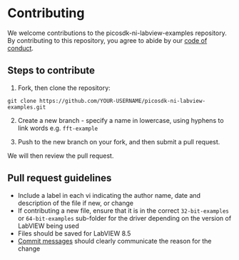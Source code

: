 # Contributing

We welcome contributions to the picosdk-ni-labview-examples repository. By contributing to this repository, you agree to abide by our [code of conduct](CONDUCT_OF_CONDUCT.md).

## Steps to contribute

1. Fork, then clone the repository:

```
git clone https://github.com/YOUR-USERNAME/picosdk-ni-labview-examples.git
```

2. Create a new branch - specify a name in lowercase, using hyphens to link words e.g. `fft-example`

3. Push to the new branch on your fork, and then submit a pull request.

We will then review the pull request.

## Pull request guidelines

* Include a label in each vi indicating the author name, date and description of the file if new, or change
* If contributing a new file, ensure that it is in the correct `32-bit-examples` or `64-bit-examples` sub-folder for the driver depending on the version of LabVIEW being used
* Files should be saved for LabVIEW 8.5
* [Commit messages](https://chris.beams.io/posts/git-commit/#seven-rules) should clearly communicate the reason for the change